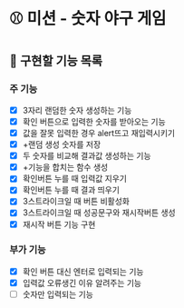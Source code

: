 # ⚾ 미션 - 숫자 야구 게임

## 🎯 구현할 기능 목록

### 주 기능

- [x] 3자리 랜덤한 숫자 생성하는 기능
- [x] 확인 버튼으로 입력한 숫자를 받아오는 기능
- [x] 값을 잘못 입력한 경우 alert뜨고 재입력시키기
- [x] +랜덤 생성 숫자를 저장
- [x] 두 숫자를 비교해 결과값 생성하는 기능
- [x] +기능을 합치는 함수 생성
- [x] 확인버튼 누를 때 입력값 지우기
- [x] 확인버튼 누를 때 결과 띄우기
- [x] 3스트라이크일 때 버튼 비활성화
- [x] 3스트라이크일 때 성공문구와 재시작버튼 생성
- [x] 재시작 버튼 기능 구현

### 부가 기능

- [x] 확인 버튼 대신 엔터로 입력되는 기능
- [x] 입력값 오류생긴 이유 알려주는 기능
- [ ] 숫자만 입력되는 기능
